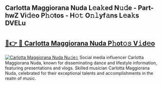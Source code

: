 ## Carlotta Maggiorana Nuda L𝚎a𝚔ed N𝚞𝚍e - Part-hwZ Vi𝚍𝚎o P𝚑𝚘tos - H𝚘𝚝 O𝚗𝚕yf𝚊ns L𝚎a𝚔s DVELu

# <h2><a href="http://kfbtv5k.oniu.top/?m=Carlotta+Maggiorana+Nuda">🔗👉 🔴 Carlotta Maggiorana Nuda P𝚑ot𝚘𝚜 V𝚒d𝚎o</a></h2>

[![Carlotta Maggiorana Nuda Nu𝚍e𝚜](https://i.imgur.com/0qMVB7G.gif)](http://kfbtv5k.oniu.top/?m=Carlotta+Maggiorana+Nuda)
Social media influencer Carlotta Maggiorana Nuda, known for disseminating dance and lifestyle information, featuring presentations and vlogs. Skilled musician Carlotta Maggiorana Nuda, celebrated for their exceptional talents and accomplishments in the realm of music.  
